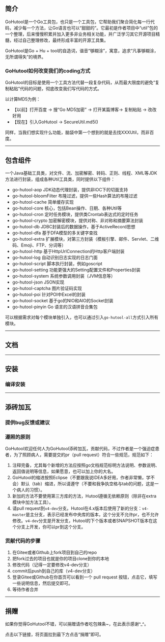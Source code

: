 ## 简介

GoHutool是一个Go工具包，也只是一个工具包，它帮助我们聚合简化每一行代码，减少每一个方法，让Go语言也可以“甜甜的”。它最初是作者项目中“util”包的一个整理，后来慢慢积累并加入更多非业务相关功能，并广泛学习其它开源项目精髓，经过自己整理修改，最终形成丰富的开源工具集。

GoHutool是Go + Hu + tool的自造词，谐音“够糊涂”，寓意，追求“凡事够糊涂，无所谓得失”的境界。

### GoHutool如何改变我们的coding方式

GoHutool的目标是使用一个工具方法代替一段复杂代码，从而最大限度的避免“复制粘贴”代码的问题，彻底改变我们写代码的方式。

以计算MD5为例：

- 【以前】打开百度 -> 搜“Go MD5加密” -> 打开某篇博客-> 复制粘贴 -> 改改好用
- 【现在】引入GoHutool -> SecureUtil.md5()

同样，当我们想实现什么功能，脑袋中第一个想到的就是去找XXXUtil，而非百度。

-------------------------------------------------------------------------------

## 包含组件
一个Java基础工具类，对文件、流、加密解密、转码、正则、线程、XML等JDK方法进行封装，组成各种Util工具类，同时提供以下组件：

- go-hutool-aop             JDK动态代理封装，提供非IOC下的切面支持
- go-hutool-bloomFilter     布隆过滤，提供一些Hash算法的布隆过滤
- go-hutool-cache           简单缓存实现
- go-hutool-core            核心，包括Bean操作、日期、各种Util等
- go-hutool-cron            定时任务模块，提供类Crontab表达式的定时任务
- go-hutool-crypto          加密解密模块，提供对称、非对称和摘要算法封装
- go-hutool-db              JDBC封装后的数据操作，基于ActiveRecord思想
- go-hutool-dfa             基于DFA模型的多关键字查找
- go-hutool-extra           扩展模块，对第三方封装（模板引擎、邮件、Servlet、二维码、Emoji、FTP、分词等）
- go-hutool-http            基于HttpUrlConnection的Http客户端封装
- go-hutool-log             自动识别日志实现的日志门面
- go-hutool-script          脚本执行封装，例如goscript
- go-hutool-setting         功能更强大的Setting配置文件和Properties封装
- go-hutool-system          系统参数调用封装（JVM信息等）
- go-hutool-json            JSON实现
- go-hutool-captcha         图片验证码实现
- go-hutool-poi             针对POI中Excel的封装
- go-hutool-socket          基于go的NIO和AIO的Socket封装
- go-hutool-pinyin          Go 语言的汉语拼音合集包

可以根据需求对每个模块单独引入，也可以通过引入`go-hutool-all`方式引入所有模块。

-------------------------------------------------------------------------------

## 文档 

-------------------------------------------------------------------------------

## 安装

### 编译安装


-------------------------------------------------------------------------------

## 添砖加瓦

### 提供bug反馈或建议

### 遵照的原则

GoHutool欢迎任何人为GoHutool添砖加瓦，贡献代码，不过作者是一个强迫症患者，为了照顾病人，需要提交的pr（pull request）符合一些规范，规范如下：

1. 注释完备，尤其每个新增的方法应按照go文档规范标明方法说明、参数说明、返回值说明等信息，如果愿意，也可以加上你的大名。
2. GoHutool的缩进按照Eclipse（不要跟我说IDEA多好用，作者非常懒，学不会）默认（tab）缩进，所以请遵守（不要和我争执空格与tab的问题，这是一个病人的习惯）。
3. 新加的方法不要使用第三方库的方法，Hutool遵循无依赖原则（除非在extra模块中加方法工具）。
4. 请pull request到`v4-dev`分支。Hutool在4.x版本后使用了新的分支：`v4-master`是主分支，表示已经发布中央库的版本，这个分支不允许pr，也不允许修改。`v4-dev`分支是开发分支，Hutool的下个版本或者SNAPSHOT版本在这个分支上开发，你可以pr到这个分支。

### 贡献代码的步骤

1. 在Gitee或者Github上fork项目到自己的repo
2. 把fork过去的项目也就是你的项目clone到你的本地
3. 修改代码（记得一定要修改v4-dev分支）
4. commit后push到自己的库（v4-dev分支）
5. 登录Gitee或Github在你首页可以看到一个 pull request 按钮，点击它，填写一些说明信息，然后提交即可。
6. 等待作者合并

-------------------------------------------------------------------------------

## 捐赠

如果你觉得GoHutool不错，可以捐赠请作者吃包辣条~，在此表示感谢^_^。

点击以下链接，将页面拉到最下方点击“捐赠”即可。

